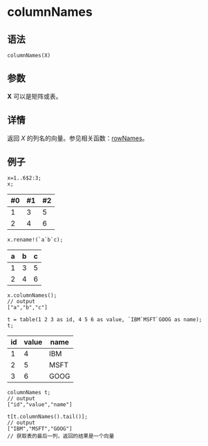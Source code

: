 # columnNames

## 语法

`columnNames(X)`

## 参数

**X** 可以是矩阵或表。

## 详情

返回 *X* 的列名的向量。参见相关函数：[rowNames](../r/rowNames.html)。

## 例子

```
x=1..6$2:3;
x;
```

| #0 | #1 | #2 |
| --- | --- | --- |
| 1 | 3 | 5 |
| 2 | 4 | 6 |

```
x.rename!(`a`b`c);
```

| a | b | c |
| --- | --- | --- |
| 1 | 3 | 5 |
| 2 | 4 | 6 |

```
x.columnNames();
// output
["a","b","c"]

t = table(1 2 3 as id, 4 5 6 as value, `IBM`MSFT`GOOG as name);
t;
```

| id | value | name |
| --- | --- | --- |
| 1 | 4 | IBM |
| 2 | 5 | MSFT |
| 3 | 6 | GOOG |

```
columnNames t;
// output
["id","value","name"]

t[t.columnNames().tail()];
// output
["IBM","MSFT","GOOG"]
// 获取表的最后一列，返回的结果是一个向量
```


